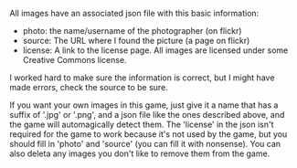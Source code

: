 All images have an associated json file with this basic information:

 * photo: the name/username of the photographer (on flickr)
 * source: The URL where I found the picture (a page on flickr)
 * license: A link to the license page. All images are licensed under some Creative Commons license.

I worked hard to make sure the information is correct, but I might have made errors, check the source to be sure.

If you want your own images in this game, just give it a name that has a suffix of '.jpg' or '.png', and a json file like the ones described above, and the game will automagically detect them. The 'license' in the json isn't required for the game to work because it's not used by the game, but you should fill in 'photo' and 'source' (you can fill it with nonsense). You can also deleta any images you don't like to remove them from the game.